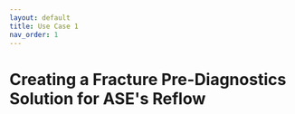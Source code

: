 ```yaml
---
layout: default
title: Use Case 1
nav_order: 1
---
```


# Creating a Fracture Pre-Diagnostics Solution for ASE's Reflow
